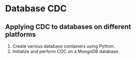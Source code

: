 # Database CDC

## Applying CDC to databases on different platforms
1. Create various database containers using Python.
2. Initialize and perform CDC on a MongoDB database.
